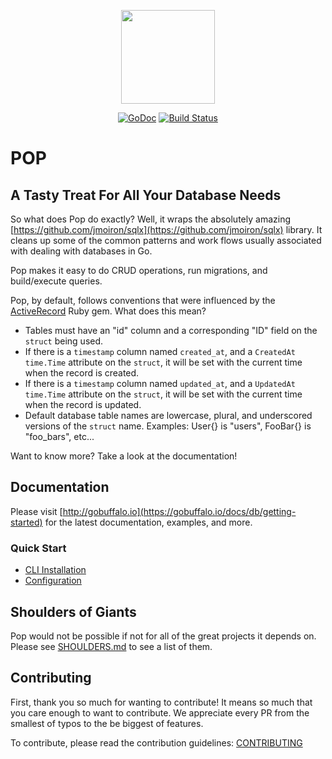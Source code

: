 <p align="center"><img src="logo.png" width="150" height="150"></p>

<p align="center">
    <a href="https://godoc.org/github.com/deelawn/pop"><img src="https://godoc.org/github.com/deelawn/pop?status.svg" alt="GoDoc" /></a>
    <a href="https://dev.azure.com/stanislasmichalak/pop/_build/latest?definitionId=1&branchName=master"><img src="https://dev.azure.com/stanislasmichalak/pop/_apis/build/status/gobuffalo.pop?branchName=master" alt="Build Status" /></a>
</p>

# POP

## A Tasty Treat For All Your Database Needs

So what does Pop do exactly? Well, it wraps the absolutely amazing [https://github.com/jmoiron/sqlx](https://github.com/jmoiron/sqlx) library. It cleans up some of the common patterns and work flows usually associated with dealing with databases in Go.

Pop makes it easy to do CRUD operations, run migrations, and build/execute queries.

Pop, by default, follows conventions that were influenced by the [ActiveRecord](http://www.rubyonrails.org) Ruby gem. What does this mean?

* Tables must have an "id" column and a corresponding "ID" field on the `struct` being used.
* If there is a `timestamp` column named `created_at`, and a `CreatedAt time.Time` attribute on the `struct`, it will be set with the current time when the record is created.
* If there is a `timestamp` column named `updated_at`, and a `UpdatedAt time.Time` attribute on the `struct`, it will be set with the current time when the record is updated.
* Default database table names are lowercase, plural, and underscored versions of the `struct` name. Examples: User{} is "users", FooBar{} is "foo_bars", etc...

Want to know more? Take a look at the documentation!

## Documentation

Please visit [http://gobuffalo.io](https://gobuffalo.io/docs/db/getting-started) for the latest documentation, examples, and more.

### Quick Start
* [CLI Installation](https://gobuffalo.io/docs/db/toolbox)
* [Configuration](https://gobuffalo.io/docs/db/configuration)

## Shoulders of Giants

Pop would not be possible if not for all of the great projects it depends on. Please see [SHOULDERS.md](SHOULDERS.md) to see a list of them.

## Contributing

First, thank you so much for wanting to contribute! It means so much that you care enough to want to contribute. We appreciate every PR from the smallest of typos to the be biggest of features.

To contribute, please read the contribution guidelines: [CONTRIBUTING](.github/CONTRIBUTING.md)